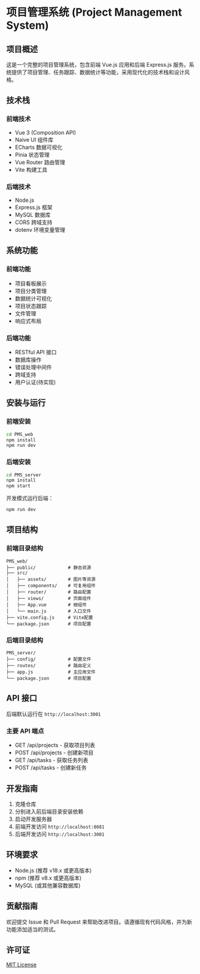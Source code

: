 # 项目管理系统 (Project Management System)

## 项目概述

这是一个完整的项目管理系统，包含前端 Vue.js 应用和后端 Express.js 服务。系统提供了项目管理、任务跟踪、数据统计等功能，采用现代化的技术栈和设计风格。

## 技术栈

### 前端技术

- Vue 3 (Composition API)
- Naive UI 组件库
- ECharts 数据可视化
- Pinia 状态管理
- Vue Router 路由管理
- Vite 构建工具

### 后端技术

- Node.js
- Express.js 框架
- MySQL 数据库
- CORS 跨域支持
- dotenv 环境变量管理

## 系统功能

### 前端功能

- 项目看板展示
- 项目分类管理
- 数据统计可视化
- 项目状态跟踪
- 文件管理
- 响应式布局

### 后端功能

- RESTful API 接口
- 数据库操作
- 错误处理中间件
- 跨域支持
- 用户认证(待实现)

## 安装与运行

### 前端安装

```bash
cd PMS_web
npm install
npm run dev
```

### 后端安装

```bash
cd PMS_server
npm install
npm start
```

开发模式运行后端：

```bash
npm run dev
```

## 项目结构

### 前端目录结构

```
PMS_web/
├── public/            # 静态资源
├── src/
│   ├── assets/        # 图片等资源
│   ├── components/    # 可复用组件
│   ├── router/        # 路由配置
│   ├── views/         # 页面组件
│   ├── App.vue        # 根组件
│   └── main.js        # 入口文件
├── vite.config.js     # Vite配置
└── package.json       # 项目配置
```

### 后端目录结构

```
PMS_server/
├── config/            # 配置文件
├── routes/            # 路由定义
├── app.js             # 主应用文件
└── package.json       # 项目配置
```

## API 接口

后端默认运行在 `http://localhost:3001`

### 主要 API 端点

- GET /api/projects - 获取项目列表
- POST /api/projects - 创建新项目
- GET /api/tasks - 获取任务列表
- POST /api/tasks - 创建新任务

## 开发指南

1. 克隆仓库
2. 分别进入前后端目录安装依赖
3. 启动开发服务器
4. 前端开发访问 `http://localhost:8081`
5. 后端开发访问 `http://localhost:3001`

## 环境要求

- Node.js (推荐 v18.x 或更高版本)
- npm (推荐 v8.x 或更高版本)
- MySQL (或其他兼容数据库)

## 贡献指南

欢迎提交 Issue 和 Pull Request 来帮助改进项目。请遵循现有代码风格，并为新功能添加适当的测试。

## 许可证

[MIT License](LICENSE)
